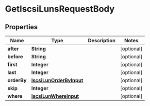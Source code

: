 

# GetIscsiLunsRequestBody


## Properties

Name | Type | Description | Notes
------------ | ------------- | ------------- | -------------
**after** | **String** |  |  [optional]
**before** | **String** |  |  [optional]
**first** | **Integer** |  |  [optional]
**last** | **Integer** |  |  [optional]
**orderBy** | [**IscsiLunOrderByInput**](IscsiLunOrderByInput.md) |  |  [optional]
**skip** | **Integer** |  |  [optional]
**where** | [**IscsiLunWhereInput**](IscsiLunWhereInput.md) |  |  [optional]



